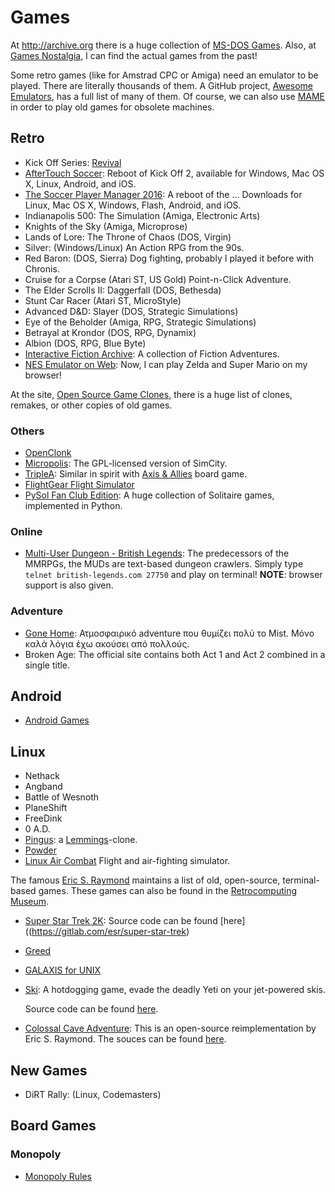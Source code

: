 Games
=====

At <http://archive.org> there is a huge collection of [MS-DOS Games][dos-games].
Also, at [Games Nostalgia](https://gamesnostalgia.com/), I can find the actual
games from the past!

Some retro games (like for Amstrad CPC or Amiga) need an emulator to be played.
There are literally thousands of them.  A GitHub project,
[Awesome Emulators](https://github.com/DerekTurtleRoe/awesome-emulators), has a
full list of many of them.  Of course, we can also use
[MAME](https://www.mamedev.org/) in order to play old games for obsolete
machines.

[dos-games]:	https://archive.org/details/softwarelibrary_msdos_games


Retro
-----

 - Kick Off Series:  [Revival](http://www.kickoffworld.net/)
 - [AfterTouch Soccer](https://kickoffworld.itch.io/aftertouch-soccer):
   Reboot of Kick Off 2, available for Windows, Mac OS X, Linux,
   Android, and iOS.
 - [The Soccer Player Manager 2016]():
   A reboot of the ...
   Downloads for Linux, Mac OS X, Windows, Flash, Android, and iOS.
 - Indianapolis 500:  The Simulation (Amiga, Electronic Arts)
 - Knights of the Sky (Amiga, Microprose)
 - Lands of Lore: The Throne of Chaos (DOS, Virgin)
 - Silver:  (Windows/Linux)
   An Action RPG from the 90s.
 - Red Baron:  (DOS, Sierra)
   Dog fighting, probably I played it before with Chronis.
 - Cruise for a Corpse (Atari ST, US Gold)
   Point-n-Click Adventure.
 - The Elder Scrolls II: Daggerfall (DOS, Bethesda)
 - Stunt Car Racer (Atari ST, MicroStyle)
 - Advanced D&D: Slayer (DOS, Strategic Simulations)
 - Eye of the Beholder (Amiga, RPG, Strategic Simulations)
 - Betrayal at Krondor (DOS, RPG, Dynamix)
 - Albion (DOS, RPG, Blue Byte)
 - [Interactive Fiction Archive](http://www.ifarchive.org/):
   A collection of Fiction Adventures.
 - [NES Emulator on Web](https://jsnes.fir.sh/):
   Now, I can play Zelda and Super Mario on my browser!


At the site, [Open Source Game Clones](https://osgameclones.com/), there is a
huge list of clones, remakes, or other copies of old games.


### Others

 - [OpenClonk](http://www.openclonk.org)
 - [Micropolis](http://www.donhopkins.com/home/micropolis/):
   The GPL-licensed version of SimCity.
 - [TripleA](http://www.triplea-game.org/):
   Similar in spirit with
   [Axis & Allies](https://boardgamegeek.com/boardgame/98/axis-allies)
   board game.
 - [FlightGear Flight Simulator](https://home.flightgear.org/)
 - [PySol Fan Club Edition](https://pysolfc.sourceforge.io/):
   A huge collection of Solitaire games, implemented in Python.


### Online ###

 - [Multi-User Dungeon - British Legends](https://www.british-legends.com/):
   The predecessors of the MMRPGs, the MUDs are text-based dungeon crawlers.
   Simply type `telnet british-legends.com 27750` and play on terminal!
   **NOTE**:  browser support is also given.

### Adventure

 - [Gone Home](http://www.gonehomegame.com/): Ατμοσφαιρικό adventure που θυμίζει
   πολύ το Mist.  Μόνο καλά λόγια έχω ακούσει από πολλούς.
 - Broken Age:  The official site contains both Act 1 and Act 2 combined in a
   single title.


Android
-------

- [Android Games](http://minotaurproject.co.uk/Minotaur/donate.php)



Linux
-----

 - Nethack
 - Angband
 - Battle of Wesnoth
 - PlaneShift
 - FreeDink
 - 0 A.D.
 - [Pingus](https://pingus.seul.org/):  a [Lemmings][lemmings]-clone.
 - [Powder](http://www.zincland.com/powder/)
 - [Linux Air Combat](https://askmisterwizard.com/2019/LinuxAirCombat/LinuxAirCombat.htm)
   Flight and air-fighting simulator.

The famous [Eric S. Raymond](http://catb.org/) maintains a list of old, open-source,
terminal-based games.  These games can also be found in the
[Retrocomputing Museum](http://www.catb.org/retro).

 - [Super Star Trek 2K](http://www.catb.org/~esr/super-star-trek/):
   Source code can be found [here]((https://gitlab.com/esr/super-star-trek)

 - [Greed](https://gitlab.com/esr/greed)

 - [GALAXIS for UNIX](https://gitlab.com/esr/galaxis)

 - [Ski](http://www.catb.org/~esr/ski):
   A hotdogging game, evade the deadly Yeti on your jet-powered skis.

   Source code can be found [here](https://gitlab.com/esr/ski).

 - [Colossal Cave Adventure](http://www.catb.org/esr/open-adventure/):
   This is an open-source reimplementation by Eric S. Raymond.
   The souces can be found [here](https://gitlab.com/esr/open-adventure).


[lemmings]:	http://en.wikipedia.org/wiki/Lemmings

New Games
---------

 - DiRT Rally: (Linux, Codemasters)


Board Games
-----------

### Monopoly

 - [Monopoly Rules](http://monopoly.wikia.com/)

